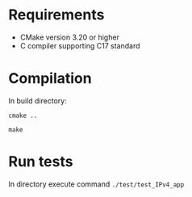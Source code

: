 # Requirements 
* CMake version 3.20 or higher
* C compiler supporting C17 standard

# Compilation
In build directory:

`cmake ..`

`make`
# Run tests
In  directory execute command `./test/test_IPv4_app`